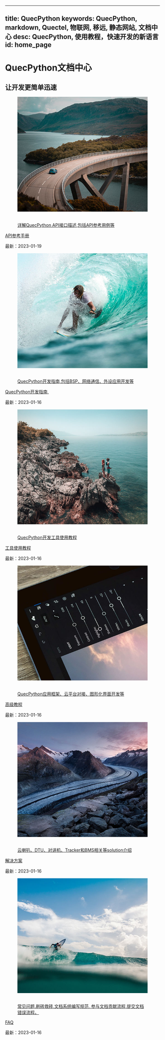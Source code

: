 
---
title: QuecPython
keywords: QuecPython, markdown, Quectel, 物联网, 移远, 静态网站, 文档中心
desc: QuecPython, 使用教程，快速开发的新语言
id: home_page
---

<div id="home_page">
    <div>
        <h1><span>QuecPython文档中心</span></h1>
        <h2>让开发更简单迅速</h3>
    </div>
    <link rel="shortcut icon" href="favicon.ico" type="image/x-icon">
    <link rel="stylesheet" href="static/css/just-the-docs.css">
    <link rel="stylesheet" href="static/css/izmir.css">
    <link rel="stylesheet" href="static/css/docs.css">
    <link rel="stylesheet" href="static/css/fontawesome.min.css">
    <link rel="stylesheet" href="static/css/fa-solid.min.css">
    <script type="text/javascript" src="static/js/just-the-docs.js"></script>
    <script>
        var _hmt = _hmt || [];
        (function () {
            var hm = document.createElement("script");
            hm.src = "https://hm.baidu.com/hm.js?4a99be573097e5c181db4406516f1bca";
            var s = document.getElementsByTagName("script")[0];
            s.parentNode.insertBefore(hm, s);
        })();
    </script>
    <meta name="viewport" content="width=device-width, initial-scale=1">
    <div id="main-content" class="home-content home-wrapper" role="main">
        <!-- 第一行-->
        <div class="col-3">
            <!-- QuecPython API 接口文档-->
            <div class="col-item">
                <figure class="c4-izmir c4-border-corners-1 c4-image-zoom-out c4-gradient-bottom" tabindex="0"
                    style="--primary-color: #E0EAFC; --secondary-color: #CFDEF3; --text-color: #1f467b; --border-color: #1f467b; --image-opacity: .1;">
                    <img src="static/image/image01.jpg" alt="Sample Image" />
                    <a href="/API_reference/zh/index.html" class="article-a">
                        <figcaption class="c4-layout-top-left">
                            <div class="c4-reveal-down">
                                <div>
                                    <h2 style="margin-bottom: 5px;"></h2>
                                    <p>详解QuecPython API接口描述,包括API参考用例等</p>
                                </div>
                            </div>
                        </figcaption>
                </figure>
                <a href="/API_reference/zh/index.html" class="article-a">
                    <p class="article-p-h">API参考手册</p>
                </a>
                <p class="article-p-t">最新：2023-01-19</font>
                </p>
            </div>
            <!-- QuecPython开发指南-->
            <div class="col-item">
                <figure class="c4-izmir c4-border-corners-1 c4-image-zoom-out c4-gradient-bottom" tabindex="0"
                    style="--primary-color: #E0EAFC; --secondary-color: #CFDEF3; --text-color: #1f467b; --border-color: #1f467b; --image-opacity: .1;">
                    <img src="static/image/image02.jpg" alt="Sample Image" />
                    <a href="/development_guide/zh/index.html" class="article-a">
                        <figcaption class="c4-layout-top-left">
                            <div class="c4-reveal-down">
                                <div>
                                    <h2 style="margin-bottom: 5px;"></h2>
                                    <p>QuecPython开发指南,包括BSP、网络通信、外设应用开发等</p>
                                </div>
                            </div>
                        </figcaption>
                </figure>
                <a href="/development_guide/zh/index.html" class="article-a">
                    <p class="article-p-h">QuecPython开发指南,</p>
                </a>
                <p class="article-p-t">最新：2023-01-16</font>
                </p>
            </div>
            <!-- QuecPython开发工具使用教程-->
            <div class="col-item">
                <figure class="c4-izmir c4-border-corners-1 c4-image-zoom-out c4-gradient-bottom" tabindex="0"
                    style="--primary-color: #E0EAFC; --secondary-color: #CFDEF3; --text-color: #1f467b; --border-color: #1f467b; --image-opacity: .1;">
                    <img src="static/image/image03.jpg" alt="Sample Image" />
                    <a href="/development_tool_tutorial/zh/index.html" class="article-a">
                        <figcaption class="c4-layout-top-left">
                            <div class="c4-reveal-down">
                                <div>
                                    <h2 style="margin-bottom: 5px;"></h2>
                                    <p>QuecPython开发工具使用教程</p>
                                </div>
                            </div>
                        </figcaption>
                </figure>
                <a href="/development_tool_tutorial/zh/index.html" class="article-a">
                    <p class="article-p-h">工具使用教程</p>
                </a>
                <p class="article-p-t">最新：2023-01-16</font>
                </p>
            </div>
        </div>
        <!-- 第二行-->
        <div class="col-3">
            <!-- QuecPython高级教程-->
            <div class="col-item">
                <figure class="c4-izmir c4-border-corners-1 c4-image-zoom-out c4-gradient-bottom" tabindex="0"
                    style="--primary-color: #E0EAFC; --secondary-color: #CFDEF3; --text-color: #1f467b; --border-color: #1f467b; --image-opacity: .1;">
                    <img src="static/image/image05.jpg" alt="Sample Image" />
                    <a href="/advanced_tutorial/zh/index.html" class="article-a">
                        <figcaption class="c4-layout-top-left">
                            <div class="c4-reveal-down">
                                <div>
                                    <h2 style="margin-bottom: 5px;"></h2>
                                    <p>QuecPython应用框架、云平台对接、图形化界面开发等</p>
                                </div>
                            </div>
                        </figcaption>
                </figure>
                <a href="/advanced_tutorial/zh/index.html" class="article-a">
                    <p class="article-p-h">高级教程</p>
                </a>
                <p class="article-p-t">最新：2023-01-16</font>
                </p>
            </div>
            <!-- QuecPython解决方案-->
            <div class="col-item">
                <figure class="c4-izmir c4-border-corners-1 c4-image-zoom-out c4-gradient-bottom" tabindex="0"
                    style="--primary-color: #E0EAFC; --secondary-color: #CFDEF3; --text-color: #1f467b; --border-color: #1f467b; --image-opacity: .1;">
                    <img src="static/image/image06.jpg" alt="Sample Image" />
                    <a href="/solutions/zh/index.html" class="article-a">
                        <figcaption class="c4-layout-top-left">
                            <div class="c4-reveal-down">
                                <div>
                                    <h2 style="margin-bottom: 5px;"></h2>
                                    <p>云喇叭、DTU、对讲机、Tracker和BMS相关等solution介绍</p>
                                </div>
                            </div>
                        </figcaption>
                </figure>
                <a href="/solutions/zh/index.html" class="article-a">
                    <p class="article-p-h">解决方案</p>
                </a>
                <p class="article-p-t">最新：2023-01-16</font>
                </p>
            </div>
			<!-- QuecPython常见问题-->
			<div class="col-item">
				<figure class="c4-izmir c4-border-corners-1 c4-image-zoom-out c4-gradient-bottom" tabindex="0"
					style="--primary-color: #E0EAFC; --secondary-color: #CFDEF3; --text-color: #1f467b; --border-color: #1f467b; --image-opacity: .1;">
					<img src="static/image/image08.jpg" alt="Sample Image" />
					<a href="/FAQ/zh/index.html" class="article-a">
						<figcaption class="c4-layout-top-left">
							<div class="c4-reveal-down">
								<div>
									<h2 style="margin-bottom: 5px;"></h2>
									<p>常见问题,刷砖救砖,文档系统编写规范,
										参与文档贡献流程,提交文档错误流程。</p>
								</div>
							</div>
						</figcaption>
				</figure>
				<a href="/FAQ/zh/index.html" class="article-a">
					<p class="article-p-h">FAQ</p>
				</a>
				<p class="article-p-t">最新：2023-01-16</font>
				</p>
			</div>
		</div>
	</div>		
</div>
